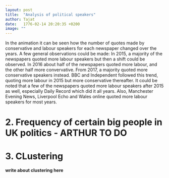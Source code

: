 ```yaml
---
layout: post
title:  "Analysis of political speakers"
author: Tajat
date:   1776-02-14 20:20:35 +0200
image: ""
---
```

In the animation it can be seen how the number of quotes made by conservative and labour speakers for each newspaper changed over the years. A few general observations could be made: In 2015, a majority of the newspapers quoted more labour speakers but then a shift could be observed. In 2016 about half of the newspapers quoted more labour, and the other half more convervative. From 2017, a majority quoted more conservative speakers instead.  BBC and Independent followed this trend, quoting more labour in 2015 but more conservative thereafter. It could be noted that a few of the newspapers quoted more labour speakers after 2015 as well, especially Daily Record which did it all years. Also, Manchester Evening News, Liverpool Echo and Wales online quoted more labour speakers for most years. 

<!--{% include animation_quotesperparty.html %}-->

# 2. Frequency of certain big people in UK politics - ARTHUR TO DO

# 3. CLustering
#### write about clustering here

<!--{% include ploty_scatter.html %}-->

<!--more-->